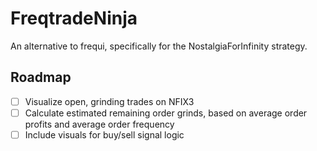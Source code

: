# FreqtradeNinja
An alternative to frequi, specifically for the NostalgiaForInfinity strategy.

## Roadmap
- [ ] Visualize open, grinding trades on NFIX3
- [ ] Calculate estimated remaining order grinds, based on average order profits and average order frequency
- [ ] Include visuals for buy/sell signal logic
